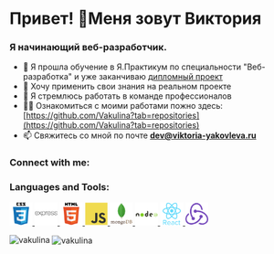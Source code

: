 <h1 align="left">Привет! 👋Меня зовут Виктория</h1> 
<h3 align="left"> Я начинающий веб-разработчик.</h3>

- 🔭 Я прошла обучение в Я.Практикум по специальности "Веб-разработка" и уже заканчиваю [дипломный проект](http://movies-project.nomoredomains.work/) 
- 🌱 Хочу применить свои знания на реальном проекте
- 🤝 Я стремлюсь работать в команде профессионалов 
- 👨‍💻 Ознакомиться с моими работами пожно здесь: [https://github.com/Vakulina?tab=repositories](https://github.com/Vakulina?tab=repositories)
- 📫 Свяжитесь со мной по почте **dev@viktoria-yakovleva.ru**

<h3 align="left">Connect with me:</h3>
<p align="left">
</p>

<h3 align="left">Languages and Tools:</h3>
<p align="left"> <a href="https://www.w3schools.com/css/" target="_blank" rel="noreferrer"> <img src="https://raw.githubusercontent.com/devicons/devicon/master/icons/css3/css3-original-wordmark.svg" alt="css3" width="40" height="40"/> </a> <a href="https://expressjs.com" target="_blank" rel="noreferrer"> <img src="https://raw.githubusercontent.com/devicons/devicon/master/icons/express/express-original-wordmark.svg" alt="express" width="40" height="40"/> </a> <a href="https://www.w3.org/html/" target="_blank" rel="noreferrer"> <img src="https://raw.githubusercontent.com/devicons/devicon/master/icons/html5/html5-original-wordmark.svg" alt="html5" width="40" height="40"/> </a> <a href="https://developer.mozilla.org/en-US/docs/Web/JavaScript" target="_blank" rel="noreferrer"> <img src="https://raw.githubusercontent.com/devicons/devicon/master/icons/javascript/javascript-original.svg" alt="javascript" width="40" height="40"/> </a> <a href="https://www.mongodb.com/" target="_blank" rel="noreferrer"> <img src="https://raw.githubusercontent.com/devicons/devicon/master/icons/mongodb/mongodb-original-wordmark.svg" alt="mongodb" width="40" height="40"/> </a> <a href="https://nodejs.org" target="_blank" rel="noreferrer"> <img src="https://raw.githubusercontent.com/devicons/devicon/master/icons/nodejs/nodejs-original-wordmark.svg" alt="nodejs" width="40" height="40"/> </a> <a href="https://reactjs.org/" target="_blank" rel="noreferrer"> <img src="https://raw.githubusercontent.com/devicons/devicon/master/icons/react/react-original-wordmark.svg" alt="react" width="40" height="40"/> </a> <a href="https://redux.js.org" target="_blank" rel="noreferrer"> <img src="https://raw.githubusercontent.com/devicons/devicon/master/icons/redux/redux-original.svg" alt="redux" width="40" height="40"/> </a> </p>

<p><img align="left" src="https://github-readme-stats.vercel.app/api/top-langs?username=vakulina&show_icons=true&locale=en&layout=compact" alt="vakulina" /></p>
<p>&nbsp;<img align="center" src="https://github-readme-stats.vercel.app/api?username=vakulina&show_icons=true&locale=en" alt="vakulina" /></p>
